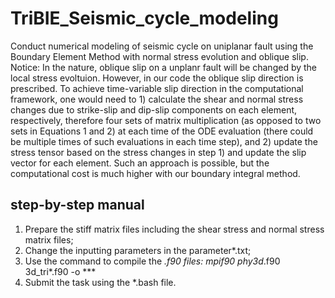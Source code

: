 # TriBIE_Seismic_cycle_modeling
  Conduct numerical modeling of seismic cycle on uniplanar fault using the Boundary Element Method with normal stress evolution and oblique slip.
  Notice:
  In the nature, oblique slip on a unplanr fault will be changed by the local stress evoltuion. However, in our code the oblique slip direction is prescribed.
  To achieve time-variable slip direction in the computational framework, one would need to 1) calculate the shear and normal stress changes due to strike-slip and dip-slip components on each element, respectively, therefore four sets of matrix multiplication (as opposed to two sets in Equations 1 and 2) at each time of the ODE evaluation (there could be multiple times of such evaluations in each time step), and 2) update the stress tensor based on the stress changes in step 1) and update the slip vector for each element. Such an approach is possible, but the computational cost is much higher with our boundary integral method. 
## step-by-step manual
1. Prepare the stiff matrix files including the shear stress and normal stress matrix files;
2. Change the inputting parameters in the parameter*.txt;
3. Use the command to compile the *.f90 files: 
    mpif90 phy3d*.f90 3d_tri*.f90 -o *** 
5. Submit the task using the *.bash file.
